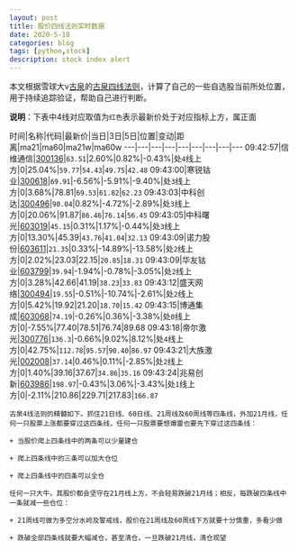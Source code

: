 ```yaml
---
layout: post
title: 股价四线法则实时数据
date: 2020-5-10
categories: blog
tags: [python,stock]
description: stock index alert
---
```



本文根据雪球大v[古泉](https://xueqiu.com/u/7148646888)的[古泉四线法则](https://xueqiu.com/7148646888/130498192)，计算了自己的一些自选股当前所处位置，用于持续追踪验证，帮助自己进行判断。

**说明**：下表中4线对应取值为`红色`表示最新价处于对应指标上方，属正面

时间|名称|代码|最新价|当日|3日|5日|位置|变动|距离|ma21|ma60|ma21w|ma60w
---|---|---|---|---|---|---|---|---
09:42:57|信维通信|[300136](https://xueqiu.com/S/SZ300136)|`63.51`|2.60%|0.82%|-0.43%|处`4`线上方|0|25.04%|`59.77`|`54.43`|`49.75`|`42.48`
09:43:00|寒锐钴业|[300618](https://xueqiu.com/S/SZ300618)|`69.91`|-6.56%|-5.91%|-9.40%|处`3`线上方|0|3.68%|78.81|`69.53`|`61.82`|`62.23`
09:43:03|中科创达|[300496](https://xueqiu.com/S/SZ300496)|`90.04`|0.82%|-4.72%|-2.89%|处`3`线上方|0|20.06%|91.87|`86.46`|`76.14`|`56.45`
09:43:05|中科曙光|[603019](https://xueqiu.com/S/SH603019)|`45.15`|0.31%|1.17%|-0.44%|处`3`线上方|0|13.30%|45.39|`43.76`|`41.04`|`32.13`
09:43:09|诺力股份|[603611](https://xueqiu.com/S/SH603611)|`21.35`|0.33%|-14.89%|-13.58%|处`2`线上方|0|2.02%|23.03|22.15|`20.85`|`18.31`
09:43:09|华友钴业|[603799](https://xueqiu.com/S/SH603799)|`39.94`|-1.94%|-0.78%|-3.05%|处`2`线上方|0|3.28%|42.66|41.19|`38.23`|`33.83`
09:43:12|盛天网络|[300494](https://xueqiu.com/S/SZ300494)|`19.55`|-0.51%|-10.74%|-2.61%|处`2`线上方|0|5.42%|19.92|21.20|`18.70`|`15.42`
09:43:15|博通集成|[603068](https://xueqiu.com/S/SH603068)|`74.19`|-0.26%|0.36%|-3.38%|处`0`线上方|0|-7.55%|77.40|78.51|76.74|89.68
09:43:18|帝尔激光|[300776](https://xueqiu.com/S/SZ300776)|`136.3`|-0.66%|9.02%|8.12%|处`4`线上方|0|42.75%|`112.78`|`95.57`|`90.40`|`86.97`
09:43:21|大族激光|[002008](https://xueqiu.com/S/SZ002008)|`37.14`|0.46%|0.11%|-2.85%|处`2`线上方|0|1.40%|39.16|37.67|`34.86`|`35.16`
09:43:24|兆易创新|[603986](https://xueqiu.com/S/SH603986)|`198.97`|-0.43%|3.06%|-3.43%|处`1`线上方|0|-2.11%|210.86|229.71|217.83|`166.87`

```
古泉4线法则的精髓如下。抓住21日线、60日线、21周线及60周线等四条线，外加21月线，任何一只股票上涨都要穿过这四条线，任何一只股票要想爆雷也要先下穿过这四条线：

+ 当股价爬上四条线中的两条可以少量建仓

+ 爬上四条线中的三条可以加大仓位

+ 爬上四条线中的四条可以全仓

任何一只大牛，其股价都会坚守在21月线上方，不会轻易跌破21月线；相反，每跌破四条线中一条就减一些仓位：

+ 21周线可做为多空分水岭及警戒线，股价在21周线及60周线下方就要十分慎重，多看少做

+ 跌破全部四条线就要大幅减仓，甚至清仓，一旦跌破21月线，清仓观望
```
